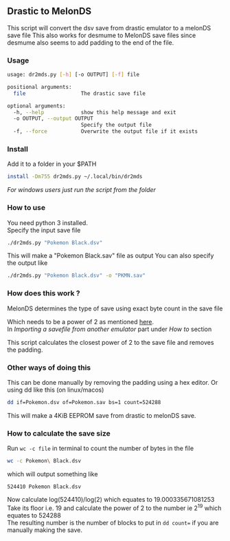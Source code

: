 ## Drastic to MelonDS

This script will convert the dsv save from drastic emulator to a melonDS save file
This also works for desmume to MelonDS save files since desmume also seems to add padding to the end of the file.

### Usage

```bash
usage: dr2mds.py [-h] [-o OUTPUT] [-f] file

positional arguments:
  file                  The drastic save file

optional arguments:
  -h, --help            show this help message and exit
  -o OUTPUT, --output OUTPUT
                        Specify the output file
  -f, --force           Overwrite the output file if it exists
```

### Install

Add it to a folder in your $PATH

```bash
install -Dm755 dr2mds.py ~/.local/bin/dr2mds
```

_For windows users just run the script from the folder_

### How to use

You need python 3 installed.  
Specify the input save file

```bash
./dr2mds.py "Pokemon Black.dsv"
```

This will make a "Pokemon Black.sav" file as output
You can also specify the output like

```bash
./dr2mds.py "Pokemon Black.dsv" -o "PKMN.sav"
```

### How does this work ?

MelonDS determines the type of save using exact byte count in the save file

Which needs to be a power of 2 as mentioned [here](http://melonds.kuribo64.net/faq.php).  
In _Importing a savefile from another emulator_ part under _How to_ section

This script calculates the closest power of 2 to the save file and removes the padding.

### Other ways of doing this

This can be done manually by removing the padding using a hex editor.
Or using dd like this (on linux/macos)

```bash
dd if=Pokemon.dsv of=Pokemon.sav bs=1 count=524288
```

This will make a 4KiB EEPROM save from drastic to melonDS save.

### How to calculate the save size

Run `wc -c file` in terminal to count the number of bytes in the file

```bash
wc -c Pokemon\ Black.dsv
```

which will output something like

```
524410 Pokemon Black.dsv
```

Now calculate log(524410)/log(2) which equates to 19.000335671081253  
Take its floor i.e. 19 and calculate the power of 2 to the number ie 2<sup>19</sup> which equates to 524288  
The resulting number is the number of blocks to put in `dd count=` if you are manually making the save.
